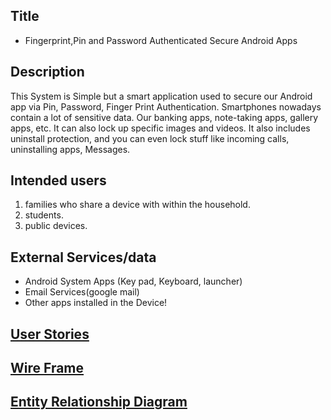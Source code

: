 ## Title

* Fingerprint,Pin and Password Authenticated Secure Android Apps

## Description

This System is Simple but a smart application used to secure our Android app via Pin, Password, Finger Print Authentication. Smartphones nowadays contain a lot of sensitive data. Our banking apps, note-taking apps, gallery apps, etc.
It can also lock up specific images and videos. It also includes uninstall protection, and you can even lock stuff like incoming calls, uninstalling apps, Messages.


## Intended users
 1. families who share a device with within the household.
 2. students.
 3. public devices.
 
## External Services/data
 
* Android System Apps (Key pad, Keyboard, launcher)
* Email Services(google mail)
* Other apps installed in the Device!


## [User Stories](./user-stories.md)
## [Wire Frame](wireframe.md)
## [Entity Relationship Diagram](erd.md)
